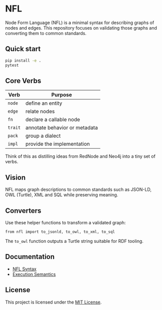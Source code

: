 # NFL

Node Form Language (NFL) is a minimal syntax for describing graphs of nodes and edges. This repository focuses on validating those graphs and converting them to common standards.

## Quick start

```bash
pip install -e .
pytest
```

## Core Verbs

| Verb   | Purpose                         |
|-------|---------------------------------|
| `node` | define an entity               |
| `edge` | relate nodes                   |
| `fn`   | declare a callable node        |
| `trait`| annotate behavior or metadata  |
| `pack` | group a dialect                |
| `impl` | provide the implementation     |

Think of this as distilling ideas from RedNode and Neo4j into a tiny set of verbs.

## Vision

NFL maps graph descriptions to common standards such as JSON-LD, OWL (Turtle), XML and SQL while preserving meaning.

## Converters

Use these helper functions to transform a validated graph:

```
from nfl import to_jsonld, to_owl, to_xml, to_sql
```

The `to_owl` function outputs a Turtle string suitable for RDF tooling.

## Documentation

* [NFL Syntax](docs/NFL_Syntax.md)
* [Execution Semantics](docs/NFL_Semantics.md)

## License

This project is licensed under the [MIT License](LICENSE).
